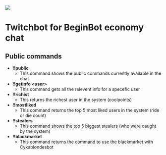 <img src="https://badges.pufler.dev/visits/bopojoe/TwitchBotForBeginStream">

# Twitchbot for BeginBot economy chat

## Public commands

 - __!!public__ 
    - This command shows the public commands currently available in the chat
 - __!!getinfo \<user>__ 
    - This command gets all the relevent info for a specefic user
 - __!!richist__ 
    - This returns the richest user in the system (coolpoints)
 - __!!mostliked__
    - This command returns the top 5 most liked users in the system (ride or die count)
 - __!!stealers__ 
    -  This command shows the top 5 biggest stealers (who were caught by the system)
 - __!!blackmarket__
    -  This command returns the command to use the blackmarket with Cykablondesbot
